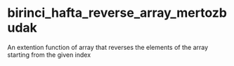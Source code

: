 # birinci_hafta_reverse_array_mertozbudak
An extention function of array that reverses the elements of the array starting from the given index
